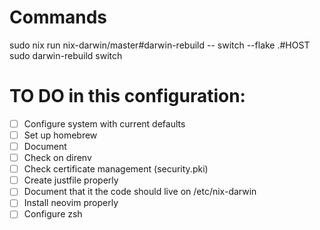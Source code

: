 # Commands

sudo nix run nix-darwin/master#darwin-rebuild -- switch --flake .#HOST
sudo darwin-rebuild switch

# TO DO in this configuration:

- [ ] Configure system with current defaults
- [ ] Set up homebrew
- [ ] Document
- [ ] Check on direnv
- [ ] Check certificate management (security.pki)
- [ ] Create justfile properly
- [ ] Document that it the code should live on /etc/nix-darwin
- [ ] Install neovim properly
- [ ] Configure zsh

